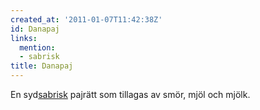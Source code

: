 ```yaml
---
created_at: '2011-01-07T11:42:38Z'
id: Danapaj
links:
  mention:
  - sabrisk
title: Danapaj
---
```


En syd[sabrisk] pajrätt som tillagas av smör, mjöl och mjölk.

  [sabrisk]: sabrisk